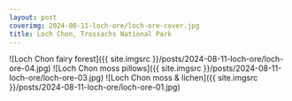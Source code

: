 ```yaml
---
layout: post
coverimg: 2024-08-11-loch-ore/loch-ore-cover.jpg
title: Loch Chon, Trossachs National Park
---
```

![Loch Chon fairy forest]({{ site.imgsrc }}/posts/2024-08-11-loch-ore/loch-ore-04.jpg)
![Loch Chon moss pillows]({{ site.imgsrc }}/posts/2024-08-11-loch-ore/loch-ore-03.jpg)
![Loch Chon moss & lichen]({{ site.imgsrc }}/posts/2024-08-11-loch-ore/loch-ore-01.jpg)
